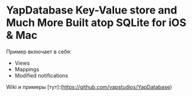 # YapDatabase Key-Value store and Much More Built atop SQLite for iOS & Mac

Пример включает в себя:

- Views
- Mappings
- Modified notifications

Wiki и примеры [тут]:(https://github.com/yapstudios/YapDatabase)

[Презентация]:(http://www.slideshare.net/cocoaheadsmsk/yap-database) 
